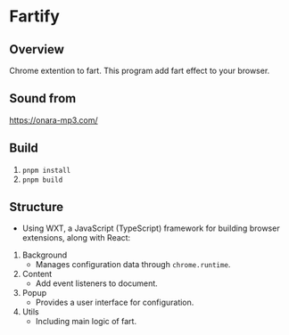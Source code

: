 # Fartify
## Overview
Chrome extention to fart. This program add fart effect to your browser.
## Sound from
https://onara-mp3.com/
## Build
1. `pnpm install`
2. `pnpm build`
## Structure
- Using WXT, a JavaScript (TypeScript) framework for building browser extensions, along with React:
1. Background
    - Manages configuration data through `chrome.runtime`.
2. Content
    - Add event listeners to document.
3. Popup
    - Provides a user interface for configuration.
4. Utils
    - Including main logic of fart.
